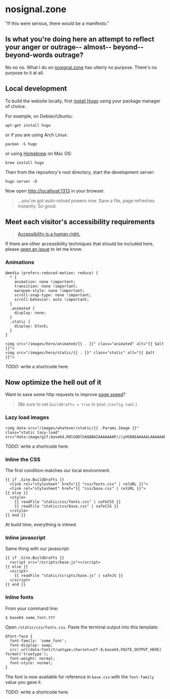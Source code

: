 # nosignal.zone

"If this were serious, there would be a manifesto."

## Is what you're doing here an attempt to reflect your anger or outrage-- almost-- beyond-- beyond-words outrage?

No no no. What I do on [nosignal.zone](https://nosignal.zone/) has utterly no purpose. There's no purpose to it at all.

## Local development

To build the website locally, first [install Hugo](https://gohugo.io/getting-started/installing)
using your package manager of choice.

For example, on Debian/Ubuntu:
```
apt-get install hugo
```

or if you are using Arch Linux:
```
pacman -S hugo
```

or using [Homebrew](https://brew.sh) on Mac OS:
```
brew install hugo
```

Then from the repository's root directory, start the development server:
```
hugo server -D
```

Now open [http://localhost:1313](http://localhost:1313) in your browser.

> ...you've got *auto-reload* powers now. Save a file, page refreshes instantly. So good.

## Meet each visitor's accessibility requirements

> [Accessibility is a human right.](https://ethicalsource.dev/principles/)

If there are other accessibility techniques that should be included here, please
[open an issue](https://github.com/CoralineAda/nosignal.zone/issues/new) to
let me know.

### Animations

```
@media (prefers-reduced-motion: reduce) {
  * {
    animation: none !important;
    transition: none !important;
    marquee-style: none !important;
    scroll-snap-type: none !important;
    scroll-behavior: auto !important;
  }
  .animated {
    display: none;
  }
  .static {
    display: block;
  }
}
```

```
<img src="/images/hero/animated/{{ . }}" class="animated" alt="{{ $alt }}">
<img src="/images/hero/static/{{ . }}" class="static" alt="{{ $alt }}">
```
*TODO:* write a shortcode here.

## Now optimize the hell out of it
Want to save some http requests to improve [page speed](https://developers.google.com/speed/pagespeed/insights/)?

> (Be sure to set `buildDrafts = true` in your `/config.toml`.)

### Lazy load images
```
<img data-src="/images/whatever/static/{{ .Params.Image }}" class="static lazy-load" src="data:image/gif;base64,R0lGODlhAQABAIAAAAAAAP///yH5BAEAAAAALAAAAAABAAEAAAIBRAA7">
```
*TODO:* write a shortcode here.

### Inline the CSS
The first condition matches our local environment.
```
{{ if .Site.BuildDrafts }}
  <link rel="stylesheet" href="{{ "css/fonts.css" | relURL }}">
  <link rel="stylesheet" href="{{ "css/base.css" | relURL }}">
{{ else }}
  <style>
    {{ readFile "static/css/fonts.css" | safeCSS }}
    {{ readFile "static/css/base.css" | safeCSS }}
  </style>
{{ end }}
```
At build time, everything is inlined.

### Inline javascript
Same thing with our javascript:

```
{{ if .Site.BuildDrafts }}
  <script src="/scripts/base.js"></script>
{{ else }}
  <script>
    {{ readFile "static/scripts/base.js" | safeJS }}
  </script>
{{ end }}
```

### Inline fonts

From your command line:

`$ base64 some_font.ttf`

Open `/static/css/fonts.css`. Paste the terminal output into this template:

```
@font-face {
  font-family: 'some_font';
  font-display: swap;
  src: url(data:font/truetype;charset=utf-8;base64,PASTE_OUTPUT_HERE) format('truetype');
  font-weight: normal;
  font-style: normal;
}
```

The font is now available for reference in `base.css` with the `font-family` value you gave it.

*TODO:* write a shortcode here.
